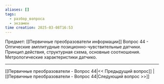 ```yaml
---
aliases: []
tags:
  - разбор_вопроса
  - экзамен
time creation: 2025-03-08T16:53
---
```

Предмет: [[Первичные преобразователи информации]]
Вопрос 44 - Оптические амплитудные позиционно-чувствительные датчики. Принцип действия, структурная схема, основные соотношения. Метрологические характеристики датчико.



---
[[Первичные преобразователи - Вопрос 44|<< Предыдущий вопрос]] | [[Первичные преобразователи - Вопрос 44|Следующий вопрос >>]]